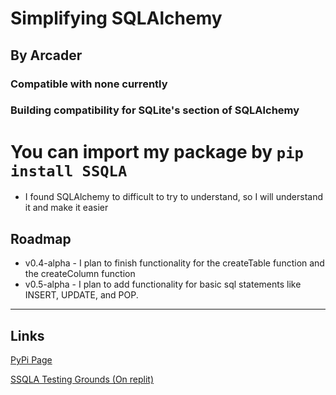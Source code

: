 # Simplifying SQLAlchemy
## By Arcader
### Compatible with none currently
### Building compatibility for SQLite's section of SQLAlchemy
# You can import my package by `pip install SSQLA`


- I found SQLAlchemy to difficult to try to understand, so I will understand it and make it easier



## Roadmap

- v0.4-alpha - I plan to finish functionality for the createTable function and the createColumn function
- v0.5-alpha - I plan to add functionality for basic sql statements like INSERT, UPDATE, and POP.

***

## Links
[PyPi Page](https://pypi.org/project/SSQLA)

[SSQLA Testing Grounds (On replit)](https://replit.com/@Arcader717/SSQLA-Testing-Grounds)

